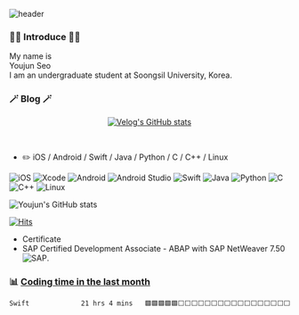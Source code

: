 ![header](https://capsule-render.vercel.app/api?type=wave&color=auto&height=300&section=header&text=Welcome&fontSize=90&animation=fadeIn&fontAlignY=40&desc=YJ's%20GitHub%20Profile&descAlignY=53&descAlign=60)
<!-- 사용 API: https://github.com/kyechan99/capsule-render#wave -->

<h3 align="left"> 🙇‍♂️ Introduce 🙇‍♂️ </h3>
My name is <br>Youjun Seo</br>
I am an undergraduate student at Soongsil University, Korea.


<h3 align="left"> 🪄 Blog 🪄</h3>

<div align="left" style="text-align:center">

  [![Velog's GitHub stats](https://velog-readme-stats.vercel.app/api?name=yoojoon)](https://velog.io/@yoojoon)
  
</div>
  
<br>

    
-   :pencil2: iOS / Android / Swift / Java / Python / C / C++ / Linux
  
  ![iOS](https://img.shields.io/badge/iOS-000000?style=for-the-badge&logo=ios&logoColor=white)
  ![Xcode](https://img.shields.io/badge/Xcode-007ACC?style=for-the-badge&logo=Xcode&logoColor=white)
![Android](https://img.shields.io/badge/Android-3DDC84?style=for-the-badge&logo=android&logoColor=white)
  ![Android Studio](https://img.shields.io/badge/Android%20Studio-3DDC84.svg?style=for-the-badge&logo=android-studio&logoColor=white)
![Swift](https://img.shields.io/badge/swift-F54A2A?style=for-the-badge&logo=swift&logoColor=white)
![Java](https://img.shields.io/badge/java-%23ED8B00.svg?style=for-the-badge&logo=openjdk&logoColor=white)
![Python](https://img.shields.io/badge/python-3670A0?style=for-the-badge&logo=python&logoColor=ffdd54)
 ![C](https://img.shields.io/badge/c-%2300599C.svg?style=for-the-badge&logo=c&logoColor=white)
![C++](https://img.shields.io/badge/c++-%2300599C.svg?style=for-the-badge&logo=c%2B%2B&logoColor=white)
![Linux](https://img.shields.io/badge/Linux-FCC624?style=for-the-badge&logo=linux&logoColor=black)


![Youjun's GitHub stats](https://github-readme-stats.vercel.app/api?username=SEO-YJ&theme=dark&show_icons=true)

[![Hits](https://hits.seeyoufarm.com/api/count/incr/badge.svg?url=https%3A%2F%2Fgithub.com%2FSEO-YJ%2Fhit-counter&count_bg=%2379C83D&title_bg=%23555555&icon=&icon_color=%23E7E7E7&title=hits&edge_flat=false)](https://hits.seeyoufarm.com)

- Certificate
- SAP Certified Development Associate - ABAP with SAP NetWeaver 7.50
  ![SAP]([https://www.credly.com/badges/8e5d4c91-bf2c-4c1f-9447-c3189f10b39d/public_url](https://www.credly.com/badges/8e5d4c91-bf2c-4c1f-9447-c3189f10b39d/public_url)).







### :bar_chart: [Coding time in the last month](https://github.com/muety/wakapi)

<!--START_SECTION:waka-->

```txt
Swift             21 hrs 4 mins   🟩🟩🟩🟩🟩⬜⬜⬜⬜⬜⬜⬜⬜⬜⬜⬜⬜⬜⬜⬜⬜⬜⬜⬜⬜   20.21 %
```

<!--END_SECTION:waka-->
